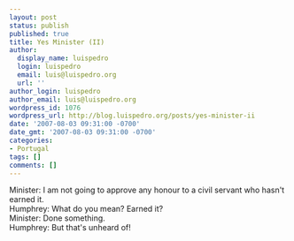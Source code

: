 ```yaml
---
layout: post
status: publish
published: true
title: Yes Minister (II)
author:
  display_name: luispedro
  login: luispedro
  email: luis@luispedro.org
  url: ''
author_login: luispedro
author_email: luis@luispedro.org
wordpress_id: 1076
wordpress_url: http://blog.luispedro.org/posts/yes-minister-ii
date: '2007-08-03 09:31:00 -0700'
date_gmt: '2007-08-03 09:31:00 -0700'
categories:
- Portugal
tags: []
comments: []
---
```

<p>Minister: I am not going to approve any honour to a civil servant who hasn't earned it.<br />
Humphrey: What do you mean? Earned it?<br />
Minister: Done something.<br />
Humphrey: But that's unheard of!</p>
